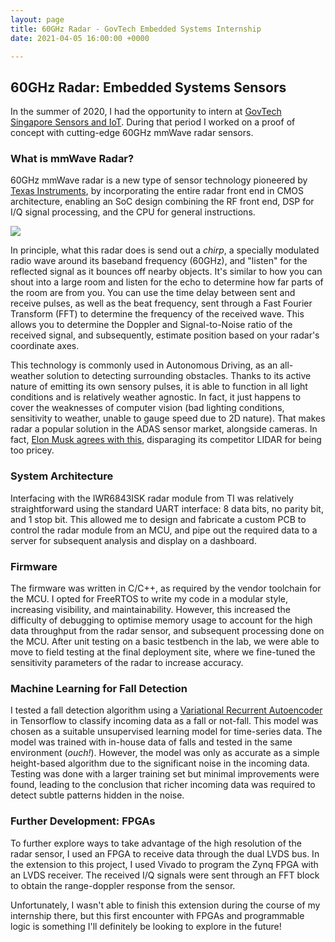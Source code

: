 ```yaml
---
layout: page
title: 60GHz Radar - GovTech Embedded Systems Internship
date: 2021-04-05 16:00:00 +0000

---
```

## 60GHz Radar: Embedded Systems Sensors

In the summer of 2020, I had the opportunity to intern at [GovTech Singapore Sensors and IoT](https://www.siot.gov.sg/). During that period I worked on a proof of concept with cutting-edge 60GHz mmWave radar sensors.

### What is mmWave Radar?

60GHz mmWave radar is a new type of sensor technology pioneered by [Texas Instruments](https://www.ti.com/sensors/mmwave-radar/overview.html), by incorporating the entire radar front end in CMOS architecture, enabling an SoC design combining the RF front end, DSP for I/Q signal processing, and the CPU for general instructions.

![](https://www.ti.com/diagrams/iwr6843isk_iwr6843isk-angled-jpg.jpg)

In principle, what this radar does is send out a _chirp_, a specially modulated radio wave around its baseband frequency (60GHz), and "listen" for the reflected signal as it bounces off nearby objects. It's similar to how you can shout into a large room and listen for the echo to determine how far parts of the room are from you. You can use the time delay between sent and receive pulses, as well as the beat frequency, sent through a Fast Fourier Transform (FFT) to determine the frequency of the received wave. This allows you to determine the Doppler and Signal-to-Noise ratio of the received signal, and subsequently, estimate position based on your radar's coordinate axes.

This technology is commonly used in Autonomous Driving, as an all-weather solution to detecting surrounding obstacles. Thanks to its active nature of emitting its own sensory pulses, it is able to function in all light conditions and is relatively weather agnostic. In fact, it just happens to cover the weaknesses of computer vision (bad lighting conditions, sensitivity to weather, unable to gauge speed due to 2D nature). That makes radar a popular solution in the ADAS sensor market, alongside cameras. In fact, [Elon Musk agrees with this](https://techcrunch.com/2019/04/22/anyone-relying-on-lidar-is-doomed-elon-musk-says/), disparaging its competitor LIDAR for being too pricey.

### System Architecture

Interfacing with the IWR6843ISK radar module from TI was relatively straightforward using the standard UART interface: 8 data bits, no parity bit, and 1 stop bit. This allowed me to design and fabricate a custom PCB to control the radar module from an MCU, and pipe out the required data to a server for subsequent analysis and display on a dashboard.

### Firmware

The firmware was written in C/C++, as required by the vendor toolchain for the MCU. I opted for FreeRTOS to write my code in a modular style, increasing visibility, and maintainability. However, this increased the difficulty of debugging to optimise memory usage to account for the high data throughput from the radar sensor, and subsequent processing done on the MCU. After unit testing on a basic testbench in the lab, we were able to move to field testing at the final deployment site, where we fine-tuned the sensitivity parameters of the radar to increase accuracy.

### Machine Learning for Fall Detection

I tested a fall detection algorithm using a [Variational Recurrent Autoencoder](https://github.com/arunesh-mittal/VariationalRecurrentAutoEncoder) in Tensorflow to classify incoming data as a fall or not-fall. This model was chosen as a suitable unsupervised learning model for time-series data. The model was trained with in-house data of falls and tested in the same environment (_ouch!_). However, the model was only as accurate as a simple height-based algorithm due to the significant noise in the incoming data. Testing was done with a larger training set but minimal improvements were found, leading to the conclusion that richer incoming data was required to detect subtle patterns hidden in the noise.

### Further Development: FPGAs

To further explore ways to take advantage of the high resolution of the radar sensor, I used an FPGA to receive data through the dual LVDS bus. In the extension to this project, I used Vivado to program the Zynq FPGA with an LVDS receiver. The received I/Q signals were sent through an FFT block to obtain the range-doppler response from the sensor.

Unfortunately, I wasn't able to finish this extension during the course of my internship there, but this first encounter with FPGAs and programmable logic is something I'll definitely be looking to explore in the future!